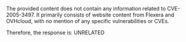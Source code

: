 The provided content does not contain any information related to CVE-2005-3497. It primarily consists of website content from Flexera and OVHcloud, with no mention of any specific vulnerabilities or CVEs.

Therefore, the response is: UNRELATED